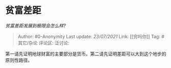 # 贫富差距
*贫富差距发展到极限会怎么样?*

> Author: #0-Anonymity
> Last update: *23/07/2021*
> Link: [[穷吗你]]
> Tag: #其它/杂论
> 评论区:
> 泛讨论:

第一请先证明地球财富的主要部分是货币。第二请先证明差距可以大到这个地步的原则性路径。
